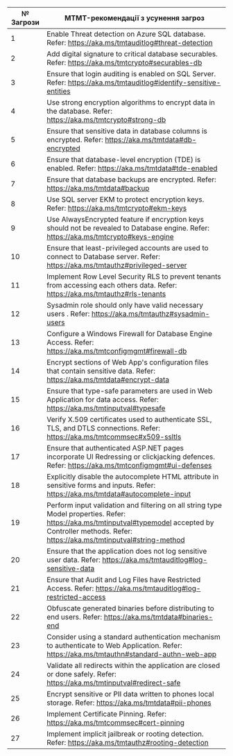 | № Загрози | MTMT-рекомендації з усунення загроз                                                                                                                                                                                                                                                                               |
| --------- | ----------------------------------------------------------------------------------------------------------------------------------------------------------------------------------------------------------------------------------------------------------------------------------------------------------------- |
| 1         | Enable Threat detection on Azure SQL database. Refer: <a href="https://aka.ms/tmtauditlog#threat-detection">https://aka.ms/tmtauditlog#threat-detection</a>                                                                                                                                                       |
| 2         | Add digital signature to critical database securables. Refer: <a href="https://aka.ms/tmtcrypto#securables-db">https://aka.ms/tmtcrypto#securables-db</a>                                                                                                                                                         |
| 3         | Ensure that login auditing is enabled on SQL Server. Refer: <a href="https://aka.ms/tmtauditlog#identify-sensitive-entities">https://aka.ms/tmtauditlog#identify-sensitive-entities</a>                                                                                                                           |
| 4         | Use strong encryption algorithms to encrypt data in the database. Refer: <a href="https://aka.ms/tmtcrypto#strong-db">https://aka.ms/tmtcrypto#strong-db</a>                                                                                                                                                      |
| 5         | Ensure that sensitive data in database columns is encrypted. Refer: <a href="https://aka.ms/tmtdata#db-encrypted">https://aka.ms/tmtdata#db-encrypted</a>                                                                                                                                                         |
| 6         | Ensure that database-level encryption (TDE) is enabled. Refer: <a href="https://aka.ms/tmtdata#tde-enabled">https://aka.ms/tmtdata#tde-enabled</a>                                                                                                                                                                |
| 7         | Ensure that database backups are encrypted. Refer: <a href="https://aka.ms/tmtdata#backup">https://aka.ms/tmtdata#backup</a>                                                                                                                                                                                      |
| 8         | Use SQL server EKM to protect encryption keys. Refer: <a href="https://aka.ms/tmtcrypto#ekm-keys">https://aka.ms/tmtcrypto#ekm-keys</a>                                                                                                                                                                           |
| 9         | Use AlwaysEncrypted feature if encryption keys should not be revealed to Database engine. Refer: <a href="https://aka.ms/tmtcrypto#keys-engine">https://aka.ms/tmtcrypto#keys-engine</a>                                                                                                                          |
| 10        | Ensure that least-privileged accounts are used to connect to Database server. Refer: <a href="https://aka.ms/tmtauthz#privileged-server">https://aka.ms/tmtauthz#privileged-server</a>                                                                                                                            |
| 11        | Implement Row Level Security RLS to prevent tenants from accessing each others data. Refer: <a href="https://aka.ms/tmtauthz#rls-tenants">https://aka.ms/tmtauthz#rls-tenants</a>                                                                                                                                 |
| 12        | Sysadmin role should only have valid necessary users . Refer: <a href="https://aka.ms/tmtauthz#sysadmin-users">https://aka.ms/tmtauthz#sysadmin-users</a>                                                                                                                                                         |
| 13        | Configure a Windows Firewall for Database Engine Access. Refer: <a href="https://aka.ms/tmtconfigmgmt#firewall-db">https://aka.ms/tmtconfigmgmt#firewall-db</a>                                                                                                                                                   |
| 14        | Encrypt sections of Web App's configuration files that contain sensitive data. Refer: <a href="https://aka.ms/tmtdata#encrypt-data">https://aka.ms/tmtdata#encrypt-data</a>                                                                                                                                       |
| 15        | Ensure that type-safe parameters are used in Web Application for data access. Refer: <a href="https://aka.ms/tmtinputval#typesafe">https://aka.ms/tmtinputval#typesafe</a>                                                                                                                                        |
| 16        | Verify X.509 certificates used to authenticate SSL, TLS, and DTLS connections. Refer: <a href="https://aka.ms/tmtcommsec#x509-ssltls">https://aka.ms/tmtcommsec#x509-ssltls</a>                                                                                                                                   |
| 17        | Ensure that authenticated ASP.NET pages incorporate UI Redressing or clickjacking defences. Refer: <a href="https://aka.ms/tmtconfigmgmt#ui-defenses">https://aka.ms/tmtconfigmgmt#ui-defenses</a>                                                                                                                |
| 18        | Explicitly disable the autocomplete HTML attribute in sensitive forms and inputs. Refer: <a href="https://aka.ms/tmtdata#autocomplete-input">https://aka.ms/tmtdata#autocomplete-input</a>                                                                                                                        |
| 19        | Perform input validation and filtering on all string type Model properties. Refer: <a href="https://aka.ms/tmtinputval#typemodel">https://aka.ms/tmtinputval#typemodel</a> accepted by Controller methods. Refer: <a href="https://aka.ms/tmtinputval#string-method">https://aka.ms/tmtinputval#string-method</a> |
| 20        | Ensure that the application does not log sensitive user data. Refer: <a href="https://aka.ms/tmtauditlog#log-sensitive-data">https://aka.ms/tmtauditlog#log-sensitive-data</a>                                                                                                                                    |
| 21        | Ensure that Audit and Log Files have Restricted Access. Refer: <a href="https://aka.ms/tmtauditlog#log-restricted-access">https://aka.ms/tmtauditlog#log-restricted-access</a>                                                                                                                                    |
| 22        | Obfuscate generated binaries before distributing to end users. Refer: <a href="https://aka.ms/tmtdata#binaries-end">https://aka.ms/tmtdata#binaries-end</a>                                                                                                                                                       |
| 23        | Consider using a standard authentication mechanism to authenticate to Web Application. Refer: <a href="https://aka.ms/tmtauthn#standard-authn-web-app">https://aka.ms/tmtauthn#standard-authn-web-app</a>                                                                                                         |
| 24        | Validate all redirects within the application are closed or done safely. Refer: <a href="https://aka.ms/tmtinputval#redirect-safe">https://aka.ms/tmtinputval#redirect-safe</a>                                                                                                                                   |
| 25        | Encrypt sensitive or PII data written to phones local storage. Refer: <a href="https://aka.ms/tmtdata#pii-phones">https://aka.ms/tmtdata#pii-phones</a>                                                                                                                                                           |
| 26        | Implement Certificate Pinning. Refer: <a href="https://aka.ms/tmtcommsec#cert-pinning">https://aka.ms/tmtcommsec#cert-pinning</a>                                                                                                                                                                                 |
| 27        | Implement implicit jailbreak or rooting detection. Refer: <a href="https://aka.ms/tmtauthz#rooting-detection">https://aka.ms/tmtauthz#rooting-detection</a>                                                                                                                                                       |
